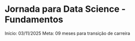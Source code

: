 # Jornada para Data Science - Fundamentos

Início: 03/11/2025
Meta: 09 meses para transição de carreira

